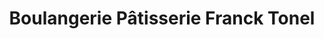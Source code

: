 ---
title: "Boulangerie Pâtisserie Franck Tonel"
url: /puy-leveque/boulangerie-patisserie-franck-tonel/
shop: boulangerie
---